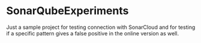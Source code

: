 # SonarQubeExperiments
Just a sample project for testing connection with SonarCloud and
for testing if a specific pattern gives a false positive in the
online version as well.
